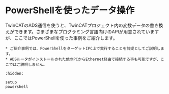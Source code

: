 # PowerShellを使ったデータ操作

TwinCATのADS通信を使うと、TwinCATプロジェクト内の変数データの書き換えができます。さまざまなプログラミング言語向けのAPIが用意されていますが、ここではPowerShellを使った事例をご紹介します。

```{note}
* ご紹介事例では、PowerShellをターゲットIPC上で実行することを前提としてご説明します。
* ADSルータがインストールされた他のPCからEthernet経由で接続する事も可能ですが、ここではご説明しません。
```


```{toctree}
:hidden:

setup
powershell
```